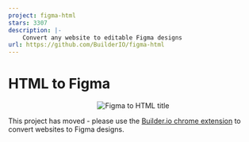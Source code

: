 ```yaml
---
project: figma-html
stars: 3307
description: |-
    Convert any website to editable Figma designs
url: https://github.com/BuilderIO/figma-html
---
```


# HTML to Figma

<p align="center">
  <img alt="Figma to HTML title" src="https://cdn.builder.io/api/v1/image/assets%2FYJIGb4i01jvw0SRdL5Bt%2Feafd8e1b9b904e56bfb21aac5b357820" />
</p>

This project has moved - please use the [Builder.io chrome extension](https://www.builder.io/c/docs/chrome-extension#paste-from-chrome-into-figma) to convert websites to Figma designs.

